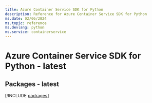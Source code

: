 ```yaml
---
title: Azure Container Service SDK for Python
description: Reference for Azure Container Service SDK for Python
ms.date: 02/06/2024
ms.topic: reference
ms.devlang: python
ms.service: containerservice
---
```

# Azure Container Service SDK for Python - latest
## Packages - latest
[!INCLUDE [packages](container-service-index.md)]